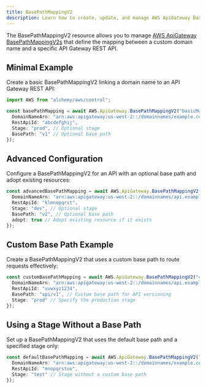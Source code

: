```yaml
---
title: BasePathMappingV2
description: Learn how to create, update, and manage AWS ApiGateway BasePathMappingV2s using Alchemy Cloud Control.
---
```



The BasePathMappingV2 resource allows you to manage [AWS ApiGateway BasePathMappingV2s](https://docs.aws.amazon.com/apigateway/latest/userguide/) that define the mapping between a custom domain name and a specific API Gateway REST API.

## Minimal Example

Create a basic BasePathMappingV2 linking a domain name to an API Gateway REST API:

```ts
import AWS from "alchemy/aws/control";

const basePathMapping = await AWS.ApiGateway.BasePathMappingV2("basicMapping", {
  DomainNameArn: "arn:aws:apigateway:us-west-2::/domainnames/example.com",
  RestApiId: "abcdefghij",
  Stage: "prod", // Optional stage
  BasePath: "v1" // Optional base path
});
```

## Advanced Configuration

Configure a BasePathMappingV2 for an API with an optional base path and adopt existing resources:

```ts
const advancedBasePathMapping = await AWS.ApiGateway.BasePathMappingV2("advancedMapping", {
  DomainNameArn: "arn:aws:apigateway:us-west-2::/domainnames/api.example.com",
  RestApiId: "klmnopqrst",
  Stage: "dev", // Optional stage
  BasePath: "v2", // Optional base path
  adopt: true // Adopt existing resource if it exists
});
```

## Custom Base Path Example

Create a BasePathMappingV2 that uses a custom base path to route requests effectively:

```ts
const customBasePathMapping = await AWS.ApiGateway.BasePathMappingV2("customMapping", {
  DomainNameArn: "arn:aws:apigateway:us-west-2::/domainnames/api.example.com",
  RestApiId: "uvwxyz1234",
  BasePath: "api/v1", // Custom base path for API versioning
  Stage: "prod" // Specify the production stage
});
```

## Using a Stage Without a Base Path

Set up a BasePathMappingV2 that uses the default base path and a specified stage only:

```ts
const defaultBasePathMapping = await AWS.ApiGateway.BasePathMappingV2("defaultMapping", {
  DomainNameArn: "arn:aws:apigateway:us-west-2::/domainnames/example.com",
  RestApiId: "mnopqrstuv",
  Stage: "test" // Stage without a custom base path
});
```
